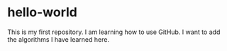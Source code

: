 # hello-world
This is my first repository.
I am learning how to use GitHub.
I want to add the algorithms I have learned here.
